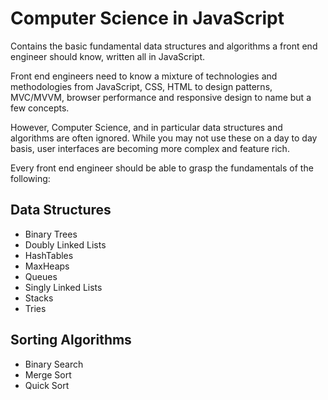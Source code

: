 # Computer Science in JavaScript

Contains the basic fundamental data structures and algorithms a front end engineer should know, written all in JavaScript.

Front end engineers need to know a mixture of technologies and methodologies from JavaScript, CSS, HTML to design patterns, MVC/MVVM, browser performance and responsive design to name but a few concepts.

However, Computer Science, and in particular data structures and algorithms are often ignored. While you may not use these on a day to day basis, user interfaces are becoming more complex and feature rich. 

Every front end engineer should be able to grasp the fundamentals of the following:

## Data Structures

* Binary Trees
* Doubly Linked Lists
* HashTables
* MaxHeaps
* Queues
* Singly Linked Lists
* Stacks
* Tries

## Sorting Algorithms

* Binary Search
* Merge Sort
* Quick Sort
